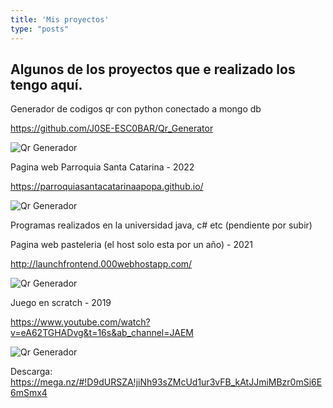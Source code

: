 ```yaml
---
title: 'Mis proyectos'
type: "posts"
---
```

## Algunos de los proyectos que e realizado los tengo aquí.

Generador de codigos qr con python conectado a mongo db

https://github.com/J0SE-ESC0BAR/Qr_Generator

![Qr Generador](/images/Open_Qr.png)

Pagina web Parroquia Santa Catarina - 2022

https://parroquiasantacatarinaapopa.github.io/

![Qr Generador](/images/capturamovil.png)

Programas realizados en la universidad java, c# etc (pendiente por subir)

Pagina web pasteleria (el host solo esta por un año) - 2021

http://launchfrontend.000webhostapp.com/

![Qr Generador](/images/web_pasteleria.png)

Juego en scratch - 2019

https://www.youtube.com/watch?v=eA62TGHADvg&t=16s&ab_channel=JAEM

![Qr Generador](/images/Terraria_OtherWold.png)

Descarga:
https://mega.nz/#!D9dURSZA!jiNh93sZMcUd1ur3vFB_kAtJJmiMBzr0mSi6E6mSmx4

